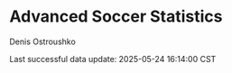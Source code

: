 # Advanced Soccer Statistics
Denis Ostroushko

<!-- gfm -->

Last successful data update: 2025-05-24 16:14:00 CST
